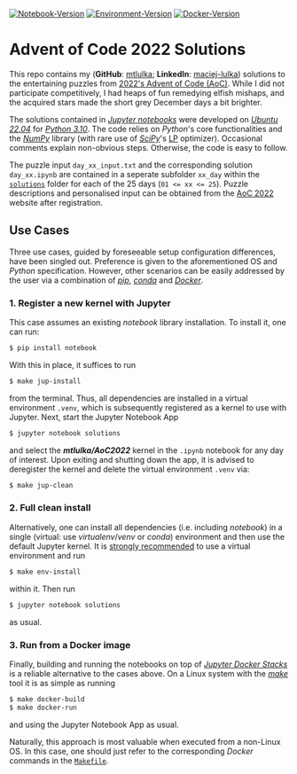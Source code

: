 [![Notebook-Version](https://github.com/mtlulka/AoC2022/actions/workflows/makefile.yml/badge.svg)](https://github.com/mtlulka/AoC2022/actions/workflows/makefile.yml)
[![Environment-Version](https://github.com/mtlulka/AoC2022/actions/workflows/env_makefile.yml/badge.svg)](https://github.com/mtlulka/AoC2022/actions/workflows/env_makefile.yml)
[![Docker-Version](https://github.com/mtlulka/AoC2022/actions/workflows/docker-image.yml/badge.svg)](https://github.com/mtlulka/AoC2022/actions/workflows/docker-image.yml)

# Advent of Code 2022 Solutions

This repo contains my (**GitHub**: [mtlulka](https://github.com/mtlulka);  **LinkedIn**: [maciej-lulka](https://linkedin.com/in/maciej-lulka)) solutions to the entertaining puzzles from [2022's Advent of Code (AoC)](https://adventofcode.com/2022/about).
While I did not participate competitively, I had heaps of fun remedying elfish mishaps, and the acquired stars made the short grey December days a bit brighter.

The solutions contained in [*Jupyter notebooks*](http://jupyter.org/) were developed on [*Ubuntu 22.04*](https://ubuntu.com/) for [*Python 3.10*](https://www.python.org/).
The code relies on *Python*'s core functionalities and the [*NumPy*](https://numpy.org/) library (with rare use of [*SciPy*](https://scipy.org/)'s [LP](https://en.wikipedia.org/wiki/Linear_programming) optimizer).
Occasional comments explain non-obvious steps. Otherwise, the code is easy to follow.

The puzzle input `day_xx_input.txt` and the corresponding solution `day_xx.ipynb` are contained in a seperate subfolder `xx_day` within the [`solutions`](solutions) folder for each of the 25 days (`01 <= xx <= 25`). Puzzle descriptions and personalised input can be obtained from the [AoC 2022](https://adventofcode.com/2022) website after registration.

## Use Cases

Three use cases, guided by foreseeable setup configuration differences, have been singled out.
Preference is given to the aforementioned OS and *Python* specification.
However, other scenarios can be easily addressed by the user via a combination of [*pip*](https://pip.pypa.io/), [*conda*](https://docs.conda.io/) and [*Docker*](https://www.docker.com/).

### 1. Register a new kernel with Jupyter

This case assumes an existing *notebook* library installation. To install it, one can run:

```sh
$ pip install notebook
```

With this in place, it suffices to run
```sh
$ make jup-install
```
from the terminal.
Thus, all dependencies are installed in a virtual environment `.venv`, which is subsequently registered as a kernel to use with Jupyter.
Next, start the Jupyter Notebook App
```sh
$ jupyter notebook solutions
```
and select the ***mtlulka/AoC2022*** kernel in the `.ipynb` notebook for any day of interest.
Upon exiting and shutting down the app, it is advised to deregister the kernel and delete the virtual environment `.venv` via:

```sh
$ make jup-clean
```

### 2. Full clean install

Alternatively, one can install all dependencies (i.e. including *notebook*) in a single (virtual: use *virtualenv*/*venv* or *conda*) environment and then use the default Jupyter kernel.
 It is <ins>strongly recommended</ins> to use a virtual environment and run
```sh
$ make env-install
```
within it.
Then run
```sh
$ jupyter notebook solutions
```
as usual.

### 3. Run from a Docker image

Finally, building and running the notebooks on top of [*Jupyter Docker Stacks*](https://jupyter-docker-stacks.readthedocs.io/) is a reliable alternative to the cases above.
On a Linux system with the [*make*](https://www.gnu.org/software/make/) tool it is as simple as running
```sh
$ make docker-build
$ make docker-run
```
and using the Jupyter Notebook App as usual.

Naturally, this approach is most valuable when executed from a non-Linux OS.
In this case, one should just refer to the corresponding *Docker* commands in the [`Makefile`](Makefile).
